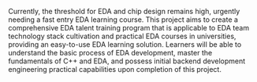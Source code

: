 Currently, the threshold for EDA and chip design remains high, urgently needing a fast entry EDA learning course. This project aims to create a comprehensive EDA talent training program that is applicable to EDA team technology stack cultivation and practical EDA courses in universities, providing an easy-to-use EDA learning solution. Learners will be able to understand the basic process of EDA development, master the fundamentals of C++ and EDA, and possess initial backend development engineering practical capabilities upon completion of this project.